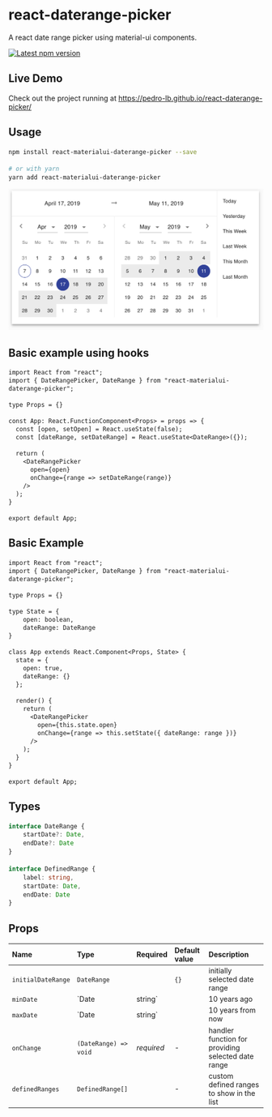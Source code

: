 # react-daterange-picker
A react date range picker using material-ui components.

<a href='https://www.npmjs.com/package/react-materialui-daterange-picker'>
    <img src='https://img.shields.io/npm/v/react-materialui-daterange-picker.svg' alt='Latest npm version'>
</a>

## Live Demo

Check out the project running at https://pedro-lb.github.io/react-daterange-picker/

## Usage

```bash
npm install react-materialui-daterange-picker --save

# or with yarn
yarn add react-materialui-daterange-picker
```

![Screenshot](/screenshot.png?raw=true "Screenshot")

## Basic example using hooks
```tsx
import React from "react";
import { DateRangePicker, DateRange } from "react-materialui-daterange-picker";

type Props = {}

const App: React.FunctionComponent<Props> = props => {
  const [open, setOpen] = React.useState(false);
  const [dateRange, setDateRange] = React.useState<DateRange>({});

  return (
    <DateRangePicker
      open={open}
      onChange={range => setDateRange(range)}
    />
  );
}

export default App;
```


## Basic Example
```tsx
import React from "react";
import { DateRangePicker, DateRange } from "react-materialui-daterange-picker";

type Props = {}

type State = {
	open: boolean,
	dateRange: DateRange
}

class App extends React.Component<Props, State> {
  state = {
    open: true,
    dateRange: {}
  };

  render() {
    return (
      <DateRangePicker
        open={this.state.open}
        onChange={range => this.setState({ dateRange: range })}
      />
    );
  }
}

export default App;
```

## Types
```ts
interface DateRange {
    startDate?: Date,
    endDate?: Date
}

interface DefinedRange {
    label: string,
    startDate: Date,
    endDate: Date
}
```

## Props

Name | Type | Required | Default value | Description
:--- | :--- | :--- | :--- | :---
`initialDateRange` | `DateRange` | | `{}` | initially selected date range
`minDate` | `Date | string` | | 10 years ago | min date allowed in range
`maxDate` | `Date | string` | | 10 years from now | max date allowed in range
`onChange` | `(DateRange) => void` | _required_ | - | handler function for providing selected date range
`definedRanges` | `DefinedRange[]` | | - | custom defined ranges to show in the list

